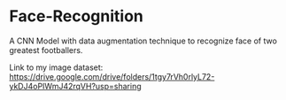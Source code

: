 # Face-Recognition
A CNN Model with data augmentation technique to recognize face of two greatest footballers. 

Link to my image dataset: https://drive.google.com/drive/folders/1tgy7rVh0rlyL72-ykDJ4oPIWmJ42rqVH?usp=sharing
